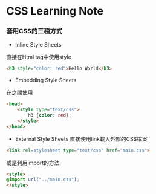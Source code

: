 # CSS Learning Note

### 套用CSS的三種方式
* Inline Style Sheets

直接在Html tag中使用style
```html
<h3 style="color: red">Hello World</h3>
```
* Embedding Style Sheets

在<head>之間使用
```html
<head>
	<style type="text/css">
		h3 {color: red}; 
	</style>
</head>
```
* External Style Sheets
直接使用link載入外部的CSS檔案
```html
<link rel=stylesheet type="text/css" href="main.css">
```
或是利用import的方法
```html
<style> 
@import url("../main.css"); 
</style>
```